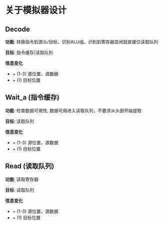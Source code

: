 # 关于模拟器设计

## Decode
**功能**: 转换指令到源头/目标，识别ALU组。识别到寄存器空闲就直接仅读取队列

**目标**: 指令缓存|读取队列

**信息变化**

* \+ (1-3) 源位置，源数据
* \+ (1) 目标位置


## Wait_a (指令缓存)

**功能**: 检查数据可用性, 数据可用进入读取队列，不要求从头部开始提取

**目标**: 读取队列

**信息变化**

* \+ (1-3) 源位置，源数据
* \+ (1) 目标位置

## Read (读取队列)

**功能**: 读取寄存器

**目标**: 读取队列

**信息变化**

* \+ (1-3) 源位置，源数据
* \+ (1) 目标位置